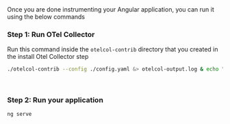 &nbsp;

Once you are done instrumenting your Angular application, you can run it using the below commands
&nbsp;

### Step 1: Run OTel Collector
 Run this command inside the `otelcol-contrib` directory that you created in the install Otel Collector step

```bash
./otelcol-contrib --config ./config.yaml &> otelcol-output.log & echo "$!" > otel-pid
```
&nbsp;

### Step 2: Run your application

```bash
ng serve
```

&nbsp;
